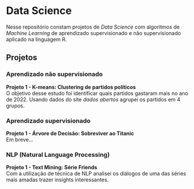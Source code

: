 # Data Science

Nesse repositório constam projetos de *Data Science* com algoritmos de *Machine Learning* de aprendizado supervisionado e não supervisionado aplicado na linguagem R.

## Projetos

### Aprendizado não supervisionado

**Projeto 1 - K-means: Clustering de partidos políticos**<br>
O objetivo desse estudo foi identificar quais partidos gastaram mais no ano de 2022. Usando dados do site *dados abertos* agrupei os partidos em 4 grupos.

### Aprendizado supervisionado

**Projeto 1 - Árvore de Decisão: Sobreviver ao Titanic**<br>
Em breve...

### NLP (Natural Language Processing)

**Projeto 1 - Text Mining: Série Friends**<br>
Com a utilização de técnica de NLP analisei os diálogos de uma das séries mais amadas trazer insights interessantes.

